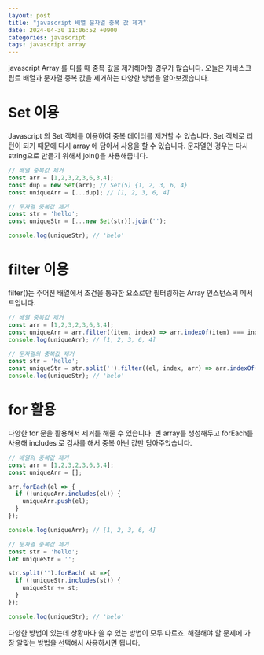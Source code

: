 ```yaml
---
layout: post
title: "javascript 배열 문자열 중복 값 제거"
date: 2024-04-30 11:06:52 +0900
categories: javascript
tags: javascript array
---
```


javascript Array 를 다룰 때 중복 값을 제거해야할 경우가 많습니다. 오늘은 자바스크립트 배열과 문자열 중복 값을 제거하는 다양한 방법을 알아보겠습니다.

# Set 이용

Javascript 의 Set 객체를 이용하여 중복 데이터를 제거할 수 있습니다. Set 객체로 리턴이 되기 때문에 다시 array 에 담아서 사용을 할 수 있습니다. 문자열인 경우는 다시 string으로 만들기 위해서 join()을 사용해줍니다.

```javascript
// 배열 중복값 제거
const arr = [1,2,3,2,3,6,3,4];
const dup = new Set(arr); // Set(5) {1, 2, 3, 6, 4}
const uniqueArr = [...dup]; // [1, 2, 3, 6, 4]

// 문자열 중복값 제거
const str = 'hello';
const uniqueStr = [...new Set(str)].join('');

console.log(uniqueStr); // 'helo'
```

# filter 이용

<span class="h-yellow">filter()</span>는 주어진 배열에서 조건을 통과한 요소로만 필터링하는 Array 인스턴스의 메서드입니다.

```javascript
// 배열 중복값 제거
const arr = [1,2,3,2,3,6,3,4];
const uniqueArr = arr.filter((item, index) => arr.indexOf(item) === index);
console.log(uniqueArr); // [1, 2, 3, 6, 4]

// 문자열의 중복값 제거
const str = 'hello';
const uniqueStr = str.split('').filter((el, index, arr) => arr.indexOf(el) === index).join('');
console.log(uniqueStr); // 'helo'
```

# for 활용

다양한 for 문을 활용해서 제거를 해줄 수 있습니다. 빈 array를 생성해두고 forEach를 사용해 includes 로 검사를 해서 중복 아닌 값만 담아주었습니다.
```javascript
// 배열의 중복값 제거
const arr = [1,2,3,2,3,6,3,4];
const uniqueArr = [];

arr.forEach(el => {
  if (!uniqueArr.includes(el)) {
    uniqueArr.push(el);
  }
});

console.log(uniqueArr); // [1, 2, 3, 6, 4]

// 문자열 중복값 제거
const str = 'hello';
let uniqueStr = '';

str.split('').forEach( st =>{
  if (!uniqueStr.includes(st)) {
    uniqueStr += st;
  }
});

console.log(uniqueStr); // 'helo'
```

다양한 방법이 있는데 상황마다 쓸 수 있는 방법이 모두 다르죠. 해결해야 할 문제에 가장 알맞는 방법을 선택해서 사용하시면 됩니다.